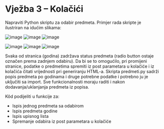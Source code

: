 
# Vježba 3 – Kolačići

Napraviti Python skriptu za odabir predmeta. Primjer rada skripte je ilustriran na idućim slikama:  

![image](https://user-images.githubusercontent.com/92815435/159834986-ad49b518-9a14-498c-8373-06adb29e9a50.png)
![image](https://user-images.githubusercontent.com/92815435/159835036-6bf9de12-42dc-49a7-a796-f6ff27ab02f2.png)
![image](https://user-images.githubusercontent.com/92815435/159835080-26713b92-b33a-4097-a98b-61153f12627e.png)

![image](https://user-images.githubusercontent.com/92815435/159835115-b01a6c2f-2c73-4bd0-bb89-59b64b3c600b.png)
![image](https://user-images.githubusercontent.com/92815435/159835151-e9f5e5e5-3fc4-405e-a91e-edb095e4a5d3.png)
![image](https://user-images.githubusercontent.com/92815435/159835190-5aadefb4-c0d8-4b05-9a12-4bab89b8cb2e.png)

Svaka od stranica (godina) zadržava status predmeta (radio button ostaje označen prema zadnjem odabiru). Da bi se to omogućilo, pri promijeni stranice, podatke o predmetima spremiti iz post parametara u kolačiće i iz kolačića čitati vrijednosti pri generiranju HTML-a. Skripta predmeti.py sadrži popis predmeta po godinama i druge potrebne podatke i potrebno ju je uključiti sa import. Sve funkcionalnosti moraju raditi i nakon dodavanja/uklanjanja predmeta iz popisa.  

Kôd podijeliti u funkcije za:  

- Ispis jednog predmeta sa odabirom
- Ispis predmeta godine
- Ispis upisnog lista
- Spremanje odabira iz post parametara u kolačiće